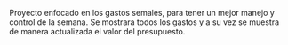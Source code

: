 Proyecto enfocado en los gastos semales, para tener un mejor manejo y control de la semana.
Se mostrara todos los gastos y a su vez se muestra de manera actualizada el valor del presupuesto. 
